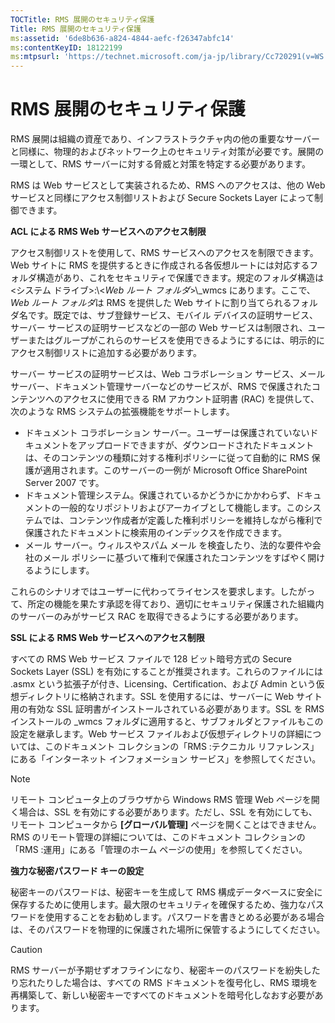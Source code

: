 ```yaml
---
TOCTitle: RMS 展開のセキュリティ保護
Title: RMS 展開のセキュリティ保護
ms:assetid: '6de8b636-a824-4844-aefc-f26347abfc14'
ms:contentKeyID: 18122199
ms:mtpsurl: 'https://technet.microsoft.com/ja-jp/library/Cc720291(v=WS.10)'
---
```


RMS 展開のセキュリティ保護
==========================

RMS 展開は組織の資産であり、インフラストラクチャ内の他の重要なサーバーと同様に、物理的およびネットワーク上のセキュリティ対策が必要です。展開の一環として、RMS サーバーに対する脅威と対策を特定する必要があります。

RMS は Web サービスとして実装されるため、RMS へのアクセスは、他の Web サービスと同様にアクセス制御リストおよび Secure Sockets Layer によって制御できます。

**ACL による RMS Web サービスへのアクセス制限**

アクセス制御リストを使用して、RMS サービスへのアクセスを制限できます。Web サイトに RMS を提供するときに作成される各仮想ルートには対応するフォルダ構造があり、これをセキュリティで保護できます。規定のフォルダ構造は &lt;システム ドライブ&gt;:\\&lt;*Web ルート フォルダ*&gt;\\\_wmcs にあります。ここで、*Web ルート フォルダ*は RMS を提供した Web サイトに割り当てられるフォルダ名です。既定では、サブ登録サービス、モバイル デバイスの証明サービス、サーバー サービスの証明サービスなどの一部の Web サービスは制限され、ユーザーまたはグループがこれらのサービスを使用できるようにするには、明示的にアクセス制御リストに追加する必要があります。

サーバー サービスの証明サービスは、Web コラボレーション サービス、メール サーバー、ドキュメント管理サーバーなどのサービスが、RMS で保護されたコンテンツへのアクセスに使用できる RM アカウント証明書 (RAC) を提供して、次のような RMS システムの拡張機能をサポートします。

-   ドキュメント コラボレーション サーバー。ユーザーは保護されていないドキュメントをアップロードできますが、ダウンロードされたドキュメントは、そのコンテンツの種類に対する権利ポリシーに従って自動的に RMS 保護が適用されます。このサーバーの一例が Microsoft Office SharePoint Server 2007 です。
-   ドキュメント管理システム。保護されているかどうかにかかわらず、ドキュメントの一般的なリポジトリおよびアーカイブとして機能します。このシステムでは、コンテンツ作成者が定義した権利ポリシーを維持しながら権利で保護されたドキュメントに検索用のインデックスを作成できます。
-   メール サーバー。ウィルスやスパム メール を検査したり、法的な要件や会社のメール ポリシーに基づいて権利で保護されたコンテンツをすばやく開けるようにします。

これらのシナリオではユーザーに代わってライセンスを要求します。したがって、所定の機能を果たす承認を得ており、適切にセキュリティ保護された組織内のサーバーのみがサービス RAC を取得できるようにする必要があります。

**SSL による RMS Web サービスへのアクセス制限**

すべての RMS Web サービス ファイルで 128 ビット暗号方式の Secure Sockets Layer (SSL) を有効にすることが推奨されます。これらのファイルには .asmx という拡張子が付き、Licensing、Certification、および Admin という仮想ディレクトリに格納されます。SSL を使用するには、サーバーに Web サイト用の有効な SSL 証明書がインストールされている必要があります。SSL を RMS インストールの \_wmcs フォルダに適用すると、サブフォルダとファイルもこの設定を継承します。Web サービス ファイルおよび仮想ディレクトリの詳細については、このドキュメント コレクションの「RMS :テクニカル リファレンス」にある「インターネット インフォメーション サービス」を参照してください。

> [!NOTE]
> リモート コンピュータ上のブラウザから Windows RMS 管理 Web ページを開く場合は、SSL を有効にする必要があります。ただし、SSL を有効にしても、リモート コンピュータから **\[グローバル管理\]** ページを開くことはできません。RMS のリモート管理の詳細については、このドキュメント コレクションの「RMS :運用」にある「管理のホーム ページの使用」を参照してください。 

**強力な秘密パスワード キーの設定**

秘密キーのパスワードは、秘密キーを生成して RMS 構成データベースに安全に保存するために使用します。最大限のセキュリティを確保するため、強力なパスワードを使用することをお勧めします。パスワードを書きとめる必要がある場合は、そのパスワードを物理的に保護された場所に保管するようにしてください。

> [!Caution]  
>  RMS サーバーが予期せずオフラインになり、秘密キーのパスワードを紛失したり忘れたりした場合は、すべての RMS ドキュメントを復号化し、RMS 環境を再構築して、新しい秘密キーですべてのドキュメントを暗号化しなおす必要があります。 
